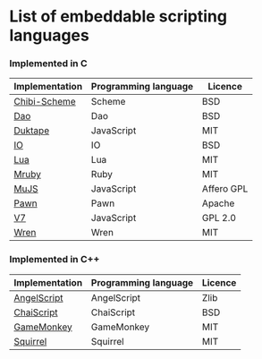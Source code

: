 # List of embeddable scripting languages

### Implemented in C
| Implementation | Programming language | Licence |
|----------------|----------------------|---------|
| [Chibi-Scheme](http://synthcode.com/wiki/chibi-scheme) | Scheme | BSD |
| [Dao](http://daoscript.org/) | Dao | BSD |
| [Duktape](http://duktape.org/) | JavaScript | MIT |
| [IO](http://iolanguage.org/) | IO | BSD |
| [Lua](http://www.lua.org/) | Lua | MIT |
| [Mruby](http://mruby.org/) | Ruby | MIT |
| [MuJS](http://mujs.com/)| JavaScript | Affero GPL |
| [Pawn](https://www.compuphase.com/pawn/pawn.htm) | Pawn | Apache |
| [V7](https://github.com/cesanta/v7) | JavaScript | GPL 2.0 |
| [Wren](http://wren.io/) | Wren | MIT |

### Implemented in C++
| Implementation | Programming language | Licence |
|----------------|----------------------|---------|
| [AngelScript](http://www.angelcode.com/angelscript/) | AngelScript | Zlib |
| [ChaiScript](http://chaiscript.com/) | ChaiScript | BSD |
| [GameMonkey](http://www.gmscript.com/) | GameMonkey | MIT |
| [Squirrel](http://www.squirrel-lang.org/) | Squirrel | MIT |